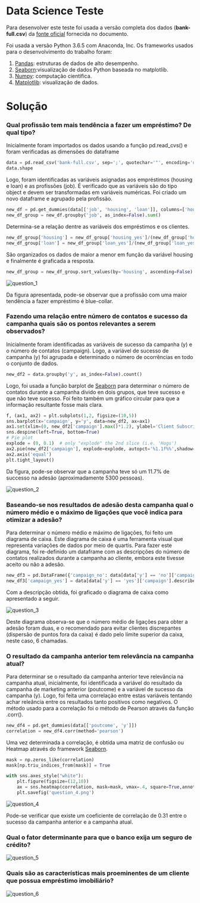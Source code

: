 # Data Science Teste

Para desenvolver este teste foi usada a versão completa dos dados (**bank-full.csv**) da [fonte oficial](https://archive.ics.uci.edu/ml/datasets/bank+marketing) fornecida no documento.

Foi usada a versão Python 3.6.5 com Anaconda, Inc. Os frameworks usados para o desenvolvimento do trabalho foram:

1. [Pandas](https://pandas.pydata.org/): estruturas de dados de alto desempenho.
2. [Seaborn](https://seaborn.pydata.org/):visualização de dados Python baseada no matplotlib.
3. [Numpy](http://www.numpy.org/): computação científica.
4. [Matplotlib](https://matplotlib.org/): visualização de dados.

# Solução

### Qual profissão tem mais tendência a fazer um empréstimo? De qual tipo?

Inicialmente foram importados os dados usando a função pd.read_cvs() e foram verificadas as dimensões do dataframe

```python
data = pd.read_csv('bank-full.csv', sep=';', quotechar='"', encoding='utf8',parse_dates=True)
data.shape
```

Logo, foram identificadas as variáveis asignadas aos empréstimos (housing e loan) e as profissões (job). É verificado que as variáveis são do tipo object e devem ser transformadas em variáveis numéricas. Foi criado um novo dataframe e agrupado pela profissão.

```python
new_df = pd.get_dummies(data[['job', 'housing', 'loan']], columns=['housing', 'loan'])
new_df_group = new_df.groupby('job', as_index=False).sum()
```

Determina-se a relação dentre as variáveis dos empréstimos e os clientes.

```python
new_df_group['housing'] = new_df_group['housing_yes']/(new_df_group['housing_yes'] + new_df_group['housing_no'])
new_df_group['loan'] = new_df_group['loan_yes']/(new_df_group['loan_yes'] + new_df_group['loan_no'])
```

São organizados os dados de maior a menor em função da variável housing e finalmente é graficada a resposta.

```python
new_df_group = new_df_group.sort_values(by='housing', ascending=False)
```

![question_1](https://user-images.githubusercontent.com/28451312/46163286-27ca8480-c261-11e8-933e-a6676b7128bc.png)

Da figura apresentada, pode-se observar que a profissão com uma maior tendência a fazer empréstimo é blue-collar.

### Fazendo uma relação entre número de contatos e sucesso da campanha quais são os pontos relevantes a serem observados?

Inicialmente foram identificadas as variáveis de sucesso da campanha (y) e o número de contatos (campaign). Logo, a variável de sucesso de campanha (y) foi agrupada e determinado o número de ocorrências en todo o conjunto de dados.

```python
new_df2 = data.groupby('y', as_index=False).count()
```

Logo, foi usada a função barplot de [Seaborn](https://seaborn.pydata.org/) para determinar o número de contatos durante a campanha divido en dois grupos, que teve sucesso e que não teve sucesso. Foi feito também um gráfico circular para que a informação resultante fosse mais clara. 

```python
f, (ax1, ax2) = plt.subplots(1,2, figsize=(10,5))
sns.barplot(x='campaign', y='y', data=new_df2, ax=ax1)
ax1.set(xlim=(0, new_df2['campaign'].max()*1.2), ylabel='Client Subscribed', xlabel='Campaing')
sns.despine(left=True, bottom=True)
# Pie plot
explode = (0, 0.1)  # only "explode" the 2nd slice (i.e. 'Hogs')
ax2.pie(new_df2['campaign'], explode=explode, autopct='%1.1f%%',shadow=True, startangle=90)
ax2.axis('equal')
plt.tight_layout()
```
Da figura, pode-se observar que a campanha teve só um 11.7% de successo na adesão (aproximadamente 5300 pessoas).

![question_2](https://user-images.githubusercontent.com/28451312/46163326-44ff5300-c261-11e8-9c5d-3e47ad509971.png)

### Baseando-se nos resultados de adesão desta campanha qual o número médio e o máximo de ligações que você indica para otimizar a adesão?

Para determinar o número médio e máximo de ligações, foi feito um diagrama de caixa. Este diagrama de caixa é uma ferramenta visual que representa variações de dados por meio de quartis. Para fazer este diagrama, foi re-definido um dataframe com as descripções do número de contatos realizados durante a campanha ao cliente, embora este tivesse aceito ou não a adesão.

```python
new_df3 = pd.DataFrame({'campaign_no': data[data['y'] == 'no']['campaign'].describe()})
new_df3['campaign_yes'] = data[data['y'] == 'yes']['campaign'].describe()
```
Com a descripção obtida, foi graficado o diagrama de caixa como apresentado a seguir.

![question_3](https://user-images.githubusercontent.com/28451312/46163367-652f1200-c261-11e8-9112-71590bfc0f08.png)

Deste diagrama observa-se que o número médio de ligações para obter a adesão foram duas, e o recomendado para evitar clientes discrepantes (dispersão de puntos fora da caixa) é dado pelo límite superior da caixa, neste caso, 6 chamadas. 

### O resultado da campanha anterior tem relevância na campanha atual?

Para determinar se o resultado da campanha anterior teve relevância na campanha atual, inicialmente, foi identificada a variável do resultado da campanha de marketing anterior (poutcome) e a variável de sucesso da campanha (y). Logo, foi feita uma correlação entre estas variáveis tentando achar releância entre os resultados tanto positivos como negativos. O método usado para a correlação foi o método de Pearson através da função .corr().

```python
new_df4 = pd.get_dummies(data[['poutcome', 'y']])
correlation = new_df4.corr(method='pearson')
```

Uma vez determinada a correlação, é obtida uma matriz de confusão ou Heatmap através do framework [Seaborn](https://seaborn.pydata.org/).

```python
mask = np.zeros_like(correlation)
mask[np.triu_indices_from(mask)] = True

with sns.axes_style("white"):
    plt.figure(figsize=(12,10))
    ax = sns.heatmap(correlation, mask=mask, vmax=.4, square=True,annot=True, cmap='YlGnBu')
    plt.savefig('question_4.png')
```

![question_4](https://user-images.githubusercontent.com/28451312/46163415-87c12b00-c261-11e8-84af-148d98a65a34.png)

Pode-se verificar que existe um coeficiente de correlação de 0.31 entre o sucesso da campanha anterior e a campanha atual.

### Qual o fator determinante para que o banco exija um seguro de crédito?



![question_5](https://user-images.githubusercontent.com/28451312/46163438-a4f5f980-c261-11e8-8a8b-ff3f675dab6a.png)



### Quais são as características mais proeminentes de um cliente que possua empréstimo imobiliário?

![question_6](https://user-images.githubusercontent.com/28451312/46163499-bb03ba00-c261-11e8-84c0-4f2b6851df1d.png)


